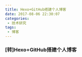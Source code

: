 ```yaml
---
title: Hexo+GitHub搭建个人博客
date: 2017-08-06 22:30:07
categories: 
 - 技术研究
tags:
 - 博客
---
```


### [转]Hexo+GitHub搭建个人博客

[转：GitHub+Hexo 搭建个人网站详细教程-吴润]: (https://zhuanlan.zhihu.com/p/26625249)